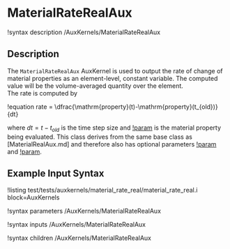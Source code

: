 # MaterialRateRealAux

!syntax description /AuxKernels/MaterialRateRealAux

## Description

The `MaterialRateRealAux` AuxKernel is used to output the rate of change of
material properties as an element-level, constant variable.
The computed value will be the volume-averaged quantity over the element.  
The rate is computed by

!equation
rate = \dfrac{\mathrm{property}(t)-\mathrm{property}(t_{old})}{dt}

where $dt=t-t_{old}$ is the time step size and [!param](/AuxKernels/MaterialRateRealAux/property) is the material property being evaluated.
This class derives from the same base class as [MaterialRealAux.md] and therefore also has optional parameters [!param](/AuxKernels/MaterialRateRealAux/factor) and [!param](/AuxKernels/MaterialRateRealAux/offset).  

## Example Input Syntax

!listing test/tests/auxkernels/material_rate_real/material_rate_real.i block=AuxKernels

!syntax parameters /AuxKernels/MaterialRateRealAux

!syntax inputs /AuxKernels/MaterialRateRealAux

!syntax children /AuxKernels/MaterialRateRealAux
